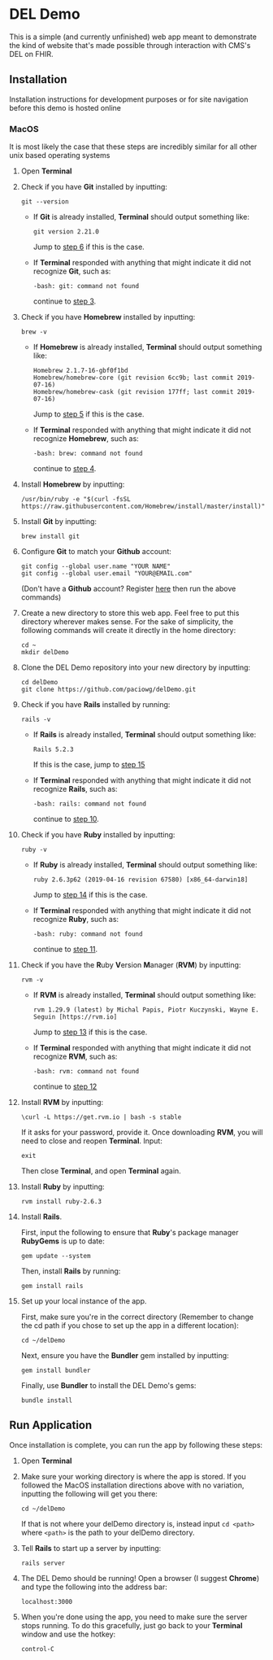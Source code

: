 # DEL Demo
This is a simple (and currently unfinished) web app meant to demonstrate
the kind of website that's made possible through interaction with CMS's DEL 
on FHIR.

## Installation
Installation instructions for development purposes or for site navigation
before this demo is hosted online

### MacOS
It is most likely the case that these steps are incredibly similar for all 
other unix based operating systems

1. Open __Terminal__

2. Check if you have __Git__ installed by inputting:
    
     ```
     git --version
     ```

    * If __Git__ is already installed, __Terminal__ should output something 
    like:
    
        ```
        git version 2.21.0
        ```
         
        Jump to [step 6](#step-6) if this is the case.
    
    * If __Terminal__ responded with anything that might indicate it did not 
    recognize __Git__, such as:
    
         ```
         -bash: git: command not found
         ``` 
         
        continue to [step 3](#step-3).

3. <a name="step-3"></a>Check if you have __Homebrew__ installed by 
inputting:

    ```
    brew -v
    ```

    * If __Homebrew__ is already installed, __Terminal__ should output 
    something like:

        ```
        Homebrew 2.1.7-16-gbf0f1bd
        Homebrew/homebrew-core (git revision 6cc9b; last commit 2019-07-16)
        Homebrew/homebrew-cask (git revision 177ff; last commit 2019-07-16)
        ```

        Jump to [step 5](#step-5) if this is the case.

    * If __Terminal__ responded with anything that might indicate it did not 
    recognize __Homebrew__, such as:

        ```
        -bash: brew: command not found
        ```

        continue to [step 4](#step-4).

4. <a name="step-4"></a>Install __Homebrew__ by inputting:

    ```
    /usr/bin/ruby -e "$(curl -fsSL https://raw.githubusercontent.com/Homebrew/install/master/install)"
    ```

5. <a name="step-5"></a>Install __Git__ by inputting:

    ```
    brew install git
    ```

6. <a name="step-6"></a>Configure __Git__ to match your __Github__ account:

    ```
    git config --global user.name "YOUR NAME"
    git config --global user.email "YOUR@EMAIL.com"
    ```

    (Don't have a __Github__ account? Register [here](https://github.com/join) 
    then run the above commands)

7. Create a new directory to store this web app. Feel free to put this 
directory wherever makes sense. For the sake of simplicity, the following 
commands will create it directly in the home directory:

    ```
    cd ~
    mkdir delDemo
    ```

8. Clone the DEL Demo repository into your new directory by inputting:

    ```
    cd delDemo
    git clone https://github.com/paciowg/delDemo.git
    ```

9. Check if you have __Rails__ installed by running:

    ```
    rails -v
    ```

    * If __Rails__ is already installed, __Terminal__ should output 
    something like:

        ```
        Rails 5.2.3
        ```

        If this is the case, jump to [step 15](#step-15)

    * If __Terminal__ responded with anything that might indicate it did not 
    recognize __Rails__, such as:

        ```
        -bash: rails: command not found
        ```

        continue to [step 10](#step-10).


10. <a name="step-10"></a>Check if you have __Ruby__ installed by inputting:

    ```
    ruby -v 
    ```

    * If __Ruby__ is already installed, __Terminal__ should output something 
    like:
    
        ```
        ruby 2.6.3p62 (2019-04-16 revision 67580) [x86_64-darwin18]
        ```
         
        Jump to [step 14](#step-14) if this is the case.
    
    * If __Terminal__ responded with anything that might indicate it did not 
    recognize __Ruby__, such as:
    
         ```
         -bash: ruby: command not found
         ``` 
         
        continue to [step 11](#step-11).

11. <a name="step-11"></a>Check if you have the **R**uby **V**ersion 
**M**anager (__RVM__) by inputting: 

    ```
    rvm -v
    ```

    * If __RVM__ is already installed, __Terminal__ should output something 
    like:
    
        ```
        rvm 1.29.9 (latest) by Michal Papis, Piotr Kuczynski, Wayne E. Seguin [https://rvm.io]
        ```
         
        Jump to [step 13](#step-13) if this is the case.
    
    * If __Terminal__ responded with anything that might indicate it did not 
    recognize __RVM__, such as:
    
         ```
         -bash: rvm: command not found
         ``` 
         
        continue to [step 12](#step-12)

12. <a name="step-12"></a>Install __RVM__ by inputting:

    ```
    \curl -L https://get.rvm.io | bash -s stable
    ```

    If it asks for your password, provide it. Once downloading __RVM__, 
    you will need to close and reopen __Terminal__. Input:

    ```
    exit
    ```
    Then close __Terminal__, and open __Terminal__ again.

13. <a name="step-13"></a>Install __Ruby__ by inputting:

    ```
    rvm install ruby-2.6.3
    ```

14. <a name="step-14"></a>Install __Rails__. 

    First, input the following to ensure that **Ruby**'s package 
    manager __RubyGems__ is up to date:

    ```
    gem update --system
    ```

    Then, install __Rails__ by running:

    ```
    gem install rails
    ```

15. <a name="step-15"></a>Set up your local instance of the app. 
    
    First, make sure you're in the correct directory (Remember to change 
    the cd path if you chose to set up the app in a different location):

    ```
    cd ~/delDemo
    ```

    Next, ensure you have the __Bundler__ gem installed by inputting:

    ```
    gem install bundler
    ```

    Finally, use __Bundler__ to install the DEL Demo's gems:

    ```
    bundle install
    ```

## Run Application
Once installation is complete, you can run the app by following these steps:

1. Open __Terminal__

2. Make sure your working directory is where the app is stored. If you 
followed the MacOS installation directions above with no variation, 
inputting the following will get you there:

    ```
    cd ~/delDemo
    ```

    If that is not where your delDemo directory is, instead input 
    `cd <path>` where `<path>` is the path to your delDemo directory.

3. Tell __Rails__ to start up a server by inputting:

    ```
    rails server
    ```

4. The DEL Demo should be running! Open a browser (I suggest __Chrome__) 
and type the following into the address bar:

    ```
    localhost:3000
    ```

5. When you're done using the app, you need to make sure the server stops 
running. To do this gracefully, just go back to your __Terminal__ window and 
use the hotkey:

    ```
    control-C
    ```